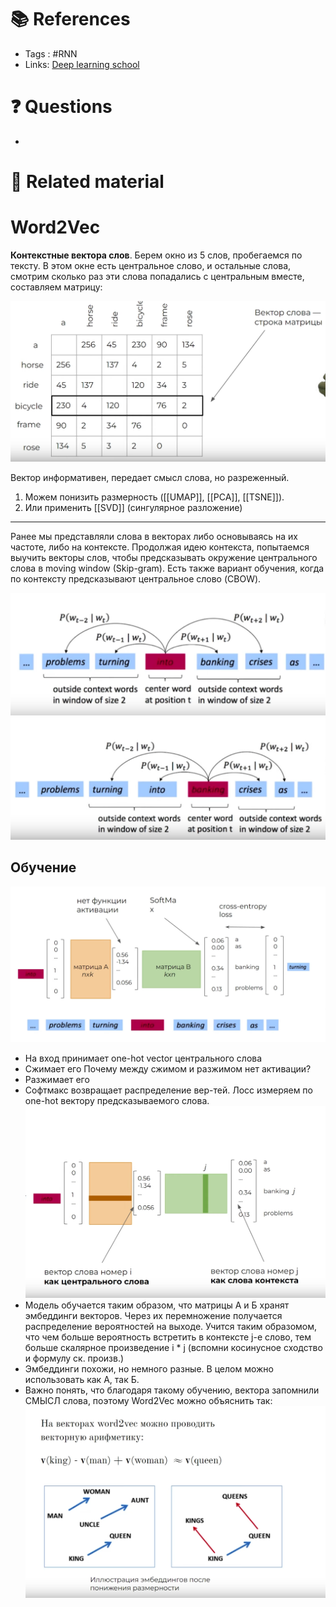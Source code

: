 # 📚 References 
- Tags :  #RNN 
- Links: [Deep learning school](https://www.youtube.com/watch?v=WbtQzAvhnRI)

# ❓ Questions
- 

# 🔗 Related material



# Word2Vec

**Контекстные вектора слов**. Берем окно из 5 слов, пробегаемся по тексту. В этом окне есть центральное слово, и остальные слова, смотрим сколько раз эти слова попадались с центральным вместе, составляем матрицу:

![ContextVector](imgs/8.png)

Вектор информативен, передает смысл слова, но разреженный. 
1) Можем понизить размерность ([[UMAP]], [[PCA]], [[TSNE]]). 
2) Или применить [[SVD]] (сингулярное разложение)
***
Ранее мы представляли слова в векторах либо основываясь на их частоте, либо на контексте.
Продолжая идею контекста, попытаемся выучить векторы слов, чтобы предсказывать окружение центрального слова в moving window (Skip-gram). Есть также вариант обучения, когда по контексту предсказывают центральное слово (CBOW).

![Window1](imgs/10.png)
![Window2](imgs/11.png)

## Обучение
![Learning](imgs/12.png)
- На вход принимает one-hot vector центрального слова
- Сжимает его
Почему между сжимом и разжимом нет активации?
- Разжимает его
- Софтмакс возвращает распределение вер-тей. Лосс измеряем по one-hot вектору предсказываемого слова.
![Embedding](imgs/13.png)
- Модель обучается таким образом, что матрицы А и Б хранят эмбеддинги векторов. Через их перемножение получается распределение вероятностей на выходе. Учится таким образомом, что чем больше вероятность встретить в контексте j-e слово, тем больше скалярное произведение i * j (вспомни косинусное сходство и формулу ск. произв.)
- Эмбеддинги похожи, но немного разные. В целом можно использовать как А, так Б.
- Важно понять, что благодаря такому обучению, вектора запомнили СМЫСЛ слова, поэтому Word2Vec можно объяснить так:
![Crux](imgs/14.png)